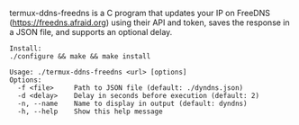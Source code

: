 termux-ddns-freedns is a C program that updates your IP on FreeDNS (https://freedns.afraid.org) using their API and token, saves the response in a JSON file, and supports an optional delay.

```
Install:
./configure && make && make install
```

````
Usage: ./termux-ddns-freedns <url> [options]
Options:
  -f <file>     Path to JSON file (default: ./dyndns.json)
  -d <delay>    Delay in seconds before execution (default: 2)
  -n, --name    Name to display in output (default: dyndns)
  -h, --help    Show this help message
````
